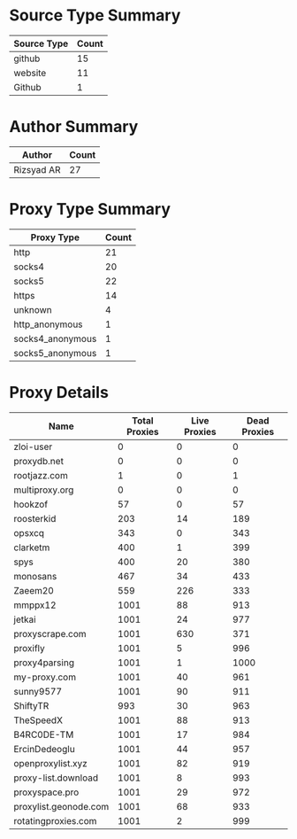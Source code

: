 # Source Type Summary

| Source Type | Count |
|-------------|-------|
| github | 15 |
| website | 11 |
| Github | 1 |


# Author Summary

| Author | Count |
|--------|-------|
| Rizsyad AR | 27 |


# Proxy Type Summary

| Proxy Type | Count |
|------------|-------|
| http | 21 |
| socks4 | 20 |
| socks5 | 22 |
| https | 14 |
| unknown | 4 |
| http_anonymous | 1 |
| socks4_anonymous | 1 |
| socks5_anonymous | 1 |


# Proxy Details

| Name | Total Proxies | Live Proxies | Dead Proxies |
|------|---------------|--------------|---------------|
| zloi-user | 0 | 0 | 0 |
| proxydb.net | 0 | 0 | 0 |
| rootjazz.com | 1 | 0 | 1 |
| multiproxy.org | 0 | 0 | 0 |
| hookzof | 57 | 0 | 57 |
| roosterkid | 203 | 14 | 189 |
| opsxcq | 343 | 0 | 343 |
| clarketm | 400 | 1 | 399 |
| spys | 400 | 20 | 380 |
| monosans | 467 | 34 | 433 |
| Zaeem20 | 559 | 226 | 333 |
| mmppx12 | 1001 | 88 | 913 |
| jetkai | 1001 | 24 | 977 |
| proxyscrape.com | 1001 | 630 | 371 |
| proxifly | 1001 | 5 | 996 |
| proxy4parsing | 1001 | 1 | 1000 |
| my-proxy.com | 1001 | 40 | 961 |
| sunny9577 | 1001 | 90 | 911 |
| ShiftyTR | 993 | 30 | 963 |
| TheSpeedX | 1001 | 88 | 913 |
| B4RC0DE-TM | 1001 | 17 | 984 |
| ErcinDedeoglu | 1001 | 44 | 957 |
| openproxylist.xyz | 1001 | 82 | 919 |
| proxy-list.download | 1001 | 8 | 993 |
| proxyspace.pro | 1001 | 29 | 972 |
| proxylist.geonode.com | 1001 | 68 | 933 |
| rotatingproxies.com | 1001 | 2 | 999 |
